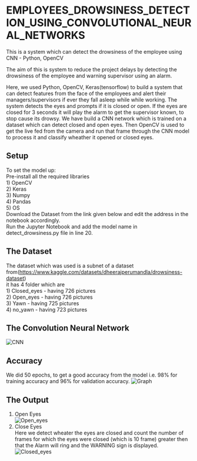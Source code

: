 # EMPLOYEES_DROWSINESS_DETECTION_USING_CONVOLUTIONAL_NEURAL_NETWORKS
This is a system which can detect the drowsiness of the employee using CNN - Python, OpenCV

The aim of this is system to reduce the project delays by detecting the drowsiness of the employee and warning supervisor using an alarm. 

Here, we used Python, OpenCV, Keras(tensorflow) to build a system that can detect features from the face of the employees and alert their managers/supervisors if ever they fall asleep while while working. The system detects the eyes and prompts if it is closed or open. If the eyes are closed for 3 seconds it will play the alarm to get the supervisor known, to stop cause its drowsy. We have build a CNN network which is trained on a dataset which can detect closed and open eyes. Then OpenCV is used to get the live fed from the camera and run that frame through the CNN model to process it and classify wheather it opened or closed eyes.

## Setup
To set the model up:<br />
Pre-install all the required libraries <br />1) OpenCV<br />
                                       2) Keras<br />
                                       3) Numpy<br />
                                       4) Pandas<br />
                                       5) OS<br />
Download the Dataset from the link given below and edit the address in the notebook accordingly.<br />
Run the Jupyter Notebook and add the model name in detect_drowsiness.py file in line 20.<br />

## The Dataset
The dataset which was used is a subnet of a dataset from(https://www.kaggle.com/datasets/dheerajperumandla/drowsiness-dataset)<br />
it has 4 folder which are <br />1) Closed_eyes - having 726 pictures<br />
                          2) Open_eyes - having 726 pictures<br />
                          3) Yawn - having 725 pictures<br />
                          4) no_yawn - having 723 pictures<br />

## The Convolution Neural Network
![CNN](https://github.com/BAPANAPALLIBALAKRISHNA/WORKER/blob/main/CNN.png?raw=true)

## Accuracy 
We did 50 epochs, to get a good accuracy from the model i.e. 98% for training accuracy and 96% for validation accuracy.
![Graph](https://user-images.githubusercontent.com/16632408/159187004-92a72662-ddfe-471d-8bd6-65a3593a70a1.png)

## The Output 
1. Open Eyes<br />
![Open_eyes](https://github.com/BAPANAPALLIBALAKRISHNA/WORKER/blob/main/CLOSEDEYES.jpg)
2. Close Eyes<br />
Here we detect wheater the eyes are closed and count the number of frames for which the eyes were closed (which is 10 frame) greater then that the Alarm will ring and the WARNING sign is displayed.<br />
![Closed_eyes](https://github.com/BAPANAPALLIBALAKRISHNA/WORKER/blob/main/CLOSEDEYES.jpg?raw=true)


